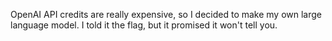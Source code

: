 OpenAI API credits are really expensive, so I decided to make my own large language model. I told it the flag, but it promised it won't tell you.
